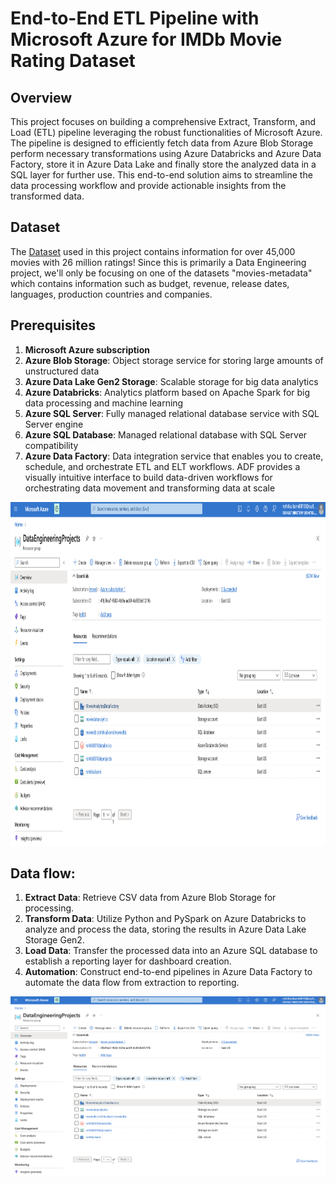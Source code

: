 # End-to-End ETL Pipeline with Microsoft Azure for IMDb Movie Rating Dataset

## Overview

This project focuses on building a comprehensive Extract, Transform, and Load (ETL) pipeline leveraging the robust functionalities of Microsoft Azure. The pipeline is designed to efficiently fetch data from Azure Blob Storage perform necessary transformations using Azure Databricks and Azure Data Factory, store it in Azure Data Lake and finally store the analyzed data in a SQL layer for further use. This end-to-end solution aims to streamline the data processing workflow and provide actionable insights from the transformed data.

## Dataset

The [Dataset](https://www.kaggle.com/datasets/rounakbanik/the-movies-dataset) used in this project contains information for over 45,000 movies with 26 million ratings! Since this is primarily a Data Engineering project, we'll only be focusing on one of the datasets "movies-metadata" which contains information such as budget, revenue, release dates, languages, production countries and companies.

## Prerequisites

1. **Microsoft Azure subscription**
2. **Azure Blob Storage**: Object storage service for storing large amounts of unstructured data
3. **Azure Data Lake Gen2 Storage**: Scalable storage for big data analytics
4. **Azure Databricks**: Analytics platform based on Apache Spark for big data processing and machine learning
5. **Azure SQL Server**: Fully managed relational database service with SQL Server engine
6. **Azure SQL Database**: Managed relational database with SQL Server compatibility
7. **Azure Data Factory**: Data integration service that enables you to create, schedule, and orchestrate ETL and ELT workflows. ADF provides a visually intuitive interface to build data-driven workflows for orchestrating data movement and transforming data at scale

<img src="https://github.com/rohitkulkarni08/Azure-ETL-Pipeline-MovieAnalytics/blob/a0e8db3a6c03ef87bdfc023cd12e7c31da40ff17/images/azure_resource_group.png" width="1100" height="550">

## Data flow:

1. **Extract Data**: Retrieve CSV data from Azure Blob Storage for processing.
2. **Transform Data**: Utilize Python and PySpark on Azure Databricks to analyze and process the data, storing the results in Azure Data Lake Storage Gen2.
3. **Load Data**: Transfer the processed data into an Azure SQL database to establish a reporting layer for dashboard creation.
4. **Automation**: Construct end-to-end pipelines in Azure Data Factory to automate the data flow from extraction to reporting.

<img src="https://github.com/rohitkulkarni08/Azure-ETL-Pipeline-MovieAnalytics/blob/a0e8db3a6c03ef87bdfc023cd12e7c31da40ff17/images/azure_resource_group.png">

